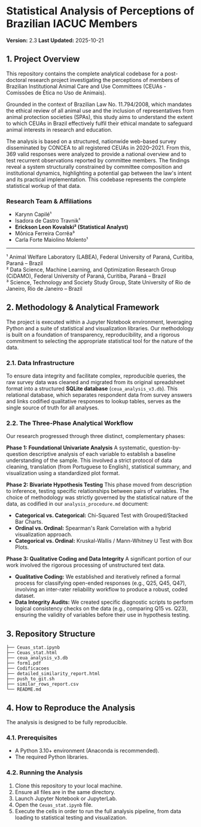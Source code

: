 # Statistical Analysis of Perceptions of Brazilian IACUC Members

**Version:** 2.3
**Last Updated:** 2025-10-21

## 1. Project Overview

This repository contains the complete analytical codebase for a post-doctoral research project investigating the perceptions of members of Brazilian Institutional Animal Care and Use Committees (CEUAs - Comissões de Ética no Uso de Animais).

Grounded in the context of Brazilian Law No. 11.794/2008, which mandates the ethical review of all animal use and the inclusion of representatives from animal protection societies (SPAs), this study aims to understand the extent to which CEUAs in Brazil effectively fulfil their ethical mandate to safeguard animal interests in research and education.

The analysis is based on a structured, nationwide web-based survey disseminated by CONCEA to all registered CEUAs in 2020–2021. From this, 369 valid responses were analyzed to provide a national overview and to test recurrent observations reported by committee members. The findings reveal a system structurally constrained by committee composition and institutional dynamics, highlighting a potential gap between the law's intent and its practical implementation. This codebase represents the complete statistical workup of that data.

### Research Team & Affiliations

* Karynn Capilé¹
* Isadora de Castro Travnik¹
* **Erickson Leon Kovalski² (Statistical Analyst)**
* Mônica Ferreira Corrêa³
* Carla Forte Maiolino Molento¹

---

¹ Animal Welfare Laboratory (LABEA), Federal University of Paraná, Curitiba, Paraná – Brazil  
² Data Science, Machine Learning, and Optimization Research Group (CiDAMO), Federal University of Paraná, Curitiba, Paraná – Brazil  
³ Science, Technology and Society Study Group, State University of Rio de Janeiro, Rio de Janeiro – Brazil

## 2. Methodology & Analytical Framework

The project is executed within a Jupyter Notebook environment, leveraging Python and a suite of statistical and visualization libraries. Our methodology is built on a foundation of transparency, reproducibility, and a rigorous commitment to selecting the appropriate statistical tool for the nature of the data.

### 2.1. Data Infrastructure

To ensure data integrity and facilitate complex, reproducible queries, the raw survey data was cleaned and migrated from its original spreadsheet format into a structured **SQLite database** (`ceua_analysis_v3.db`). This relational database, which separates respondent data from survey answers and links codified qualitative responses to lookup tables, serves as the single source of truth for all analyses.

### 2.2. The Three-Phase Analytical Workflow

Our research progressed through three distinct, complementary phases:

**Phase 1: Foundational Univariate Analysis**
A systematic, question-by-question descriptive analysis of each variable to establish a baseline understanding of the sample. This involved a strict protocol of data cleaning, translation (from Portuguese to English), statistical summary, and visualization using a standardized plot format.

**Phase 2: Bivariate Hypothesis Testing**
This phase moved from description to inference, testing specific relationships between pairs of variables. The choice of methodology was strictly governed by the statistical nature of the data, as codified in our `analysis_procedure.md` document:

* **Categorical vs. Categorical:** Chi-Squared Test with Grouped/Stacked Bar Charts.
* **Ordinal vs. Ordinal:** Spearman's Rank Correlation with a hybrid visualization approach.
* **Categorical vs. Ordinal:** Kruskal-Wallis / Mann-Whitney U Test with Box Plots.

**Phase 3: Qualitative Coding and Data Integrity**
A significant portion of our work involved the rigorous processing of unstructured text data.

* **Qualitative Coding:** We established and iteratively refined a formal process for classifying open-ended responses (e.g., Q25, Q45, Q47), involving an inter-rater reliability workflow to produce a robust, coded dataset.
* **Data Integrity Audits:** We created specific diagnostic scripts to perform logical consistency checks on the data (e.g., comparing Q15 vs. Q23), ensuring the validity of variables before their use in hypothesis testing.

## 3. Repository Structure
```
├── Ceuas_stat.ipynb
├── Ceuas_stat.html
├── ceua_analysis_v3.db
├── form1.pdf
├── Codificacoes
├── detailed_similarity_report.html
├── push_to_git.sh
├── similar_rows_report.csv
└── README.md
```
## 4. How to Reproduce the Analysis

The analysis is designed to be fully reproducible.

### 4.1. Prerequisites

* A Python 3.10+ environment (Anaconda is recommended).
* The required Python libraries.

### 4.2. Running the Analysis

1. Clone this repository to your local machine.
2. Ensure all files are in the same directory.
3. Launch Jupyter Notebook or JupyterLab.
4. Open the `Ceuas_stat.ipynb` file.
5. Execute the cells in order to run the full analysis pipeline, from data loading to statistical testing and visualization.

